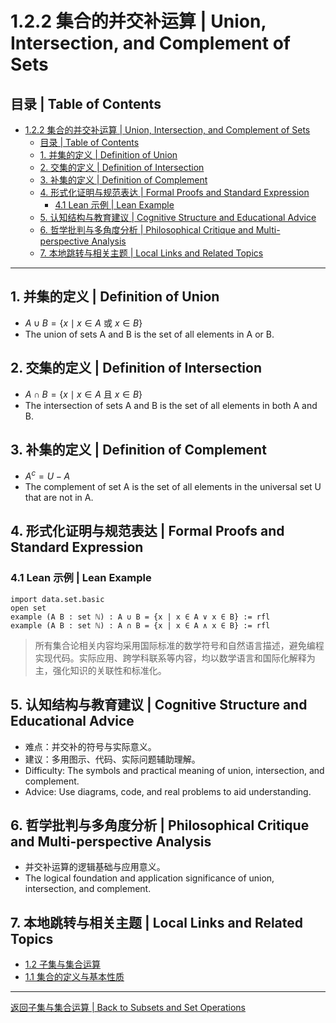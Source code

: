 # 1.2.2 集合的并交补运算 | Union, Intersection, and Complement of Sets

## 目录 | Table of Contents

- [1.2.2 集合的并交补运算 | Union, Intersection, and Complement of Sets](#122-集合的并交补运算--union-intersection-and-complement-of-sets)
  - [目录 | Table of Contents](#目录--table-of-contents)
  - [1. 并集的定义 | Definition of Union](#1-并集的定义--definition-of-union)
  - [2. 交集的定义 | Definition of Intersection](#2-交集的定义--definition-of-intersection)
  - [3. 补集的定义 | Definition of Complement](#3-补集的定义--definition-of-complement)
  - [4. 形式化证明与规范表达 | Formal Proofs and Standard Expression](#4-形式化证明与规范表达--formal-proofs-and-standard-expression)
    - [4.1 Lean 示例 | Lean Example](#41-lean-示例--lean-example)
  - [5. 认知结构与教育建议 | Cognitive Structure and Educational Advice](#5-认知结构与教育建议--cognitive-structure-and-educational-advice)
  - [6. 哲学批判与多角度分析 | Philosophical Critique and Multi-perspective Analysis](#6-哲学批判与多角度分析--philosophical-critique-and-multi-perspective-analysis)
  - [7. 本地跳转与相关主题 | Local Links and Related Topics](#7-本地跳转与相关主题--local-links-and-related-topics)

---

## 1. 并集的定义 | Definition of Union

- $A \cup B = \{x \mid x \in A \text{ 或 } x \in B\}$
- The union of sets A and B is the set of all elements in A or B.

## 2. 交集的定义 | Definition of Intersection

- $A \cap B = \{x \mid x \in A \text{ 且 } x \in B\}$
- The intersection of sets A and B is the set of all elements in both A and B.

## 3. 补集的定义 | Definition of Complement

- $A^c = U - A$
- The complement of set A is the set of all elements in the universal set U that are not in A.

## 4. 形式化证明与规范表达 | Formal Proofs and Standard Expression

### 4.1 Lean 示例 | Lean Example

```lean
import data.set.basic
open set
example (A B : set ℕ) : A ∪ B = {x | x ∈ A ∨ x ∈ B} := rfl
example (A B : set ℕ) : A ∩ B = {x | x ∈ A ∧ x ∈ B} := rfl
```

> 所有集合论相关内容均采用国际标准的数学符号和自然语言描述，避免编程实现代码。实际应用、跨学科联系等内容，均以数学语言和国际化解释为主，强化知识的关联性和标准化。

## 5. 认知结构与教育建议 | Cognitive Structure and Educational Advice

- 难点：并交补的符号与实际意义。
- 建议：多用图示、代码、实际问题辅助理解。
- Difficulty: The symbols and practical meaning of union, intersection, and complement.
- Advice: Use diagrams, code, and real problems to aid understanding.

## 6. 哲学批判与多角度分析 | Philosophical Critique and Multi-perspective Analysis

- 并交补运算的逻辑基础与应用意义。
- The logical foundation and application significance of union, intersection, and complement.

## 7. 本地跳转与相关主题 | Local Links and Related Topics

- [1.2 子集与集合运算](../1.2-子集与集合运算.md)
- [1.1 集合的定义与基本性质](../1.1-集合的定义与基本性质.md)

---

[返回子集与集合运算 | Back to Subsets and Set Operations](../1.2-子集与集合运算.md)
